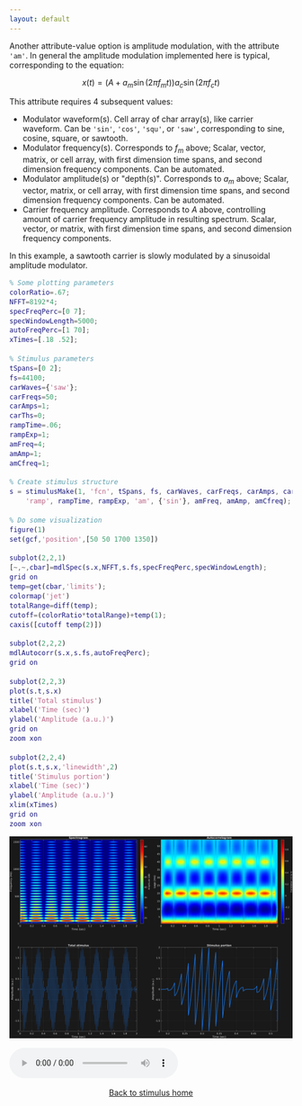 ```yaml
---
layout: default
---
```

Another attribute-value option is amplitude modulation, with the attribute `'am'`. In general the amplitude modulation implemented here is typical, corresponding to the equation:

$$x(t)=\big(A+a_m\sin(2\pi f_m t)\big)a_c\sin(2\pi f_c t)$$

This attribute requires 4 subsequent values:
- Modulator waveform(s). Cell array of char array(s), like carrier waveform. Can be `'sin'`, `'cos'`, `'squ'`, or `'saw'`, corresponding to sine, cosine, square, or sawtooth.
- Modulator frequency(s). Corresponds to $f_m$ above; Scalar, vector, matrix, or cell array, with first dimension time spans, and second dimension frequency components. Can be automated.
- Modulator amplitude(s) or "depth(s)". Corresponds to $a_m$ above; Scalar, vector, matrix, or cell array, with first dimension time spans, and second dimension frequency components. Can be automated.
- Carrier frequency amplitude. Corresponds to $A$ above, controlling amount of carrier frequency amplitude in resulting spectrum. Scalar, vector, or matrix, with first dimension time spans, and second dimension frequency components.

In this example, a sawtooth carrier is slowly modulated by a sinusoidal amplitude modulator. 

```matlab
% Some plotting parameters
colorRatio=.67;
NFFT=8192*4;
specFreqPerc=[0 7];
specWindowLength=5000;
autoFreqPerc=[1 70];
xTimes=[.18 .52];

% Stimulus parameters
tSpans=[0 2];
fs=44100;
carWaves={'saw'};
carFreqs=50;
carAmps=1;
carThs=0;
rampTime=.06;
rampExp=1;
amFreq=4;
amAmp=1;
amCfreq=1;

% Create stimulus structure
s = stimulusMake(1, 'fcn', tSpans, fs, carWaves, carFreqs, carAmps, carThs, ...
    'ramp', rampTime, rampExp, 'am', {'sin'}, amFreq, amAmp, amCfreq);

% Do some visualization
figure(1)
set(gcf,'position',[50 50 1700 1350])

subplot(2,2,1)
[~,~,cbar]=mdlSpec(s.x,NFFT,s.fs,specFreqPerc,specWindowLength);
grid on
temp=get(cbar,'limits');
colormap('jet')
totalRange=diff(temp);
cutoff=(colorRatio*totalRange)+temp(1);
caxis([cutoff temp(2)])

subplot(2,2,2)
mdlAutocorr(s.x,s.fs,autoFreqPerc);
grid on

subplot(2,2,3)
plot(s.t,s.x)
title('Total stimulus')
xlabel('Time (sec)')
ylabel('Amplitude (a.u.)')
grid on
zoom xon

subplot(2,2,4)
plot(s.t,s.x,'linewidth',2)
title('Stimulus portion')
xlabel('Time (sec)')
ylabel('Amplitude (a.u.)')
xlim(xTimes)
grid on
zoom xon
```

![](pics/ampMod.png)

![](sounds/ampMod.mp3)

[<center>Back to stimulus home</center>](stimuli.html)